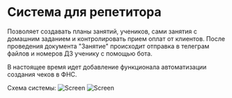 # Система для репетитора
Позволяет создавать планы занятий, учеников, сами занятия с домашним заданием и контролировать прием оплат от клиентов. 
После проведения документа "Занятие" происходит отправка в телеграм файлов и номеров ДЗ ученику с помощью бота.

В настоящее время идет добавление функционала автоматизации создания чеков в ФНС. 

Схема системы:
![Screen](https://github.com/ariakor/tutor/img/Frame1.jpg)
![Screen](https://github.com/ariakor/tutor/img/Frame2.jpg)


